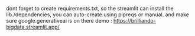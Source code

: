 dont forget to create requirements.txt, so the streamlit can install the lib./dependencies, you can auto-create using pipreqs or manual. and make sure google.generativeai is on there
demo : https://brilliando-bigdata.streamlit.app/

